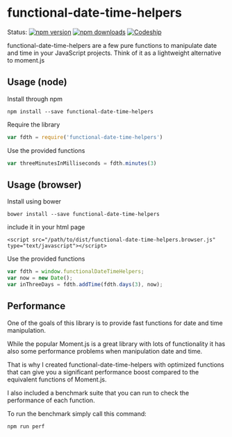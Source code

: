 # functional-date-time-helpers

Status:
[![npm version](https://img.shields.io/npm/v/functional-date-time-helpers.svg?style=flat-square)](https://www.npmjs.com/package/functional-date-time-helpers)
[![npm downloads](https://img.shields.io/npm/dm/functional-date-time-helpers.svg?style=flat-square)](http://npm-stat.com/charts.html?package=functional-date-time-helpers&from=2016-04-01)
[![Codeship](https://codeship.com/projects/1bdd1ab0-e969-0133-6d7c-06e5be4c5162/status?branch=master)](https://codeship.com/projects/147603)

functional-date-time-helpers are a few pure functions to manipulate date and time in your JavaScript projects. Think of it as a lightweight alternative to moment.js

## Usage (node)

Install through npm

````
npm install --save functional-date-time-helpers
````

Require the library

````javascript
var fdth = require('functional-date-time-helpers')
````

Use the provided functions

````javascript
var threeMinutesInMilliseconds = fdth.minutes(3)
````

## Usage (browser)

Install using bower

````
bower install --save functional-date-time-helpers
````

include it in your html page

````
<script src="/path/to/dist/functional-date-time-helpers.browser.js" type="text/javascript"></script>
````

Use the provided functions

````javascript
var fdth = window.functionalDateTimeHelpers;
var now = new Date();
var inThreeDays = fdth.addTime(fdth.days(3), now);
````

## Performance

One of the goals of this library is to provide fast functions for date and time manipulation.

While the popular Moment.js is a great library with lots of functionality it has also some performance problems when manipulation date and time.

That is why I created functional-date-time-helpers with optimized functions that can give you a significant performance boost compared to the equivalent functions of Moment.js.

I also included a benchmark suite that you can run to check the performance of each function.

To run the benchmark simply call this command:

````
npm run perf
````
